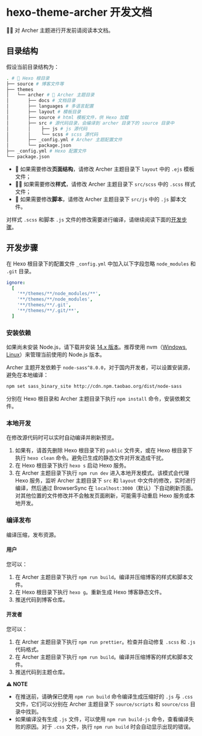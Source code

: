 # hexo-theme-archer 开发文档

🧑‍🔧 对 Archer 主题进行开发前请阅读本文档。

## 目录结构

假设当前目录结构为：

```bash
. # 📄 Hexo 根目录
├── source # 博客文件等
├── themes
│   └── archer # 🎨 Archer 主题目录
│       ├── docs # 文档目录
│       ├── languages # 多语言配置
│       ├── layout # 模板目录
│       ├── source # html 模板文件，供 Hexo 加载
│       ├── src # 源代码目录，会编译到 archer 目录下的 source 目录中
│       │    ├── js # js 源代码
│       │    └── scss # scss 源代码
│       ├── _config.yml # Archer 主题配置文件
│       └── package.json
├── _config.yml # Hexo 配置文件
└── package.json
```

- 📖 如果需要修改**页面结构**，请修改 Archer 主题目录下 `layout` 中的 `.ejs` 模板文件；
- 🧑‍🎨 如果需要修改**样式**，请修改 Archer 主题目录下 `src/scss` 中的 `.scss` 样式文件；
- 🧬 如果需要修改**脚本**，请修改 Archer 主题目录下 `src/js` 中的 `.js` 脚本文件。

对样式 `.scss` 和脚本 `.js` 文件的修改需要进行编译，请继续阅读下面的[开发步骤](#开发步骤)。

## 开发步骤

在 Hexo 根目录下的配置文件 `_config.yml` 中加入以下字段忽略 `node_modules` 和 `.git` 目录。

```yaml
ignore:
  [
    '**/themes/**/node_modules/**',
    '**/themes/**/node_modules',
    '**/themes/**/.git',
    '**/themes/**/.git/**',
  ]
```

### 安装依赖

如果尚未安装 Node.js，请下载并安装 [14.x 版本](https://nodejs.org/dist/latest-v14.x/)。推荐使用 nvm（[Windows](https://github.com/coreybutler/nvm-windows), [Linux](https://github.com/nvm-sh/nvm)）来管理当前使用的 Node.js 版本。

Archer 主题开发依赖于 `node-sass^8.0.0`，对于国内开发者，可以设置安装源，避免在本地编译：

```bash
npm set sass_binary_site http://cdn.npm.taobao.org/dist/node-sass
```

分别在 Hexo 根目录和 Archer 主题目录下执行 `npm install` 命令，安装依赖文件。

### 本地开发

在修改源代码时可以实时自动编译并刷新预览。

1. 如果有，请首先删除 Hexo 根目录下的 `public` 文件夹，或在 Hexo 根目录下执行 `hexo clean` 命令。避免已生成的静态文件对开发造成干扰。
2. 在 Hexo 根目录下执行 `hexo s` 启动 Hexo 服务。
3. 在 Archer 主题目录下执行 `npm run dev` 进入本地开发模式。该模式会代理 Hexo 服务，监听 Archer 主题目录下 `src` 和 `layout` 中文件的修改，实时进行编译，然后通过 BrowserSync 在 `localhost:3000`（默认）下自动刷新页面。对其他位置的文件修改并不会触发页面刷新，可能需手动重启 Hexo 服务或本地开发。

### 编译发布

编译压缩，发布资源。

#### 用户

您可以：

1. 在 Archer 主题目录下执行 `npm run build`。编译并压缩博客的样式和脚本文件。
2. 在 Hexo 根目录下执行 `hexo g`。重新生成 Hexo 博客静态文件。
3. 推送代码到博客仓库。

#### 开发者

您可以：

1. 在 Archer 主题目录下执行 `npm run prettier`。检查并自动修复 `.scss` 和 `.js` 代码格式。
2. 在 Archer 主题目录下执行 `npm run build`。编译并压缩博客的样式和脚本文件。
3. 推送代码到主题仓库。

**⚠ NOTE**

- 在推送前，请确保已使用 `npm run build` 命令编译生成压缩好的 `.js` 与 `.css` 文件，它们可以分别在 Archer 主题目录下 `source/scripts` 和 `source/css` 目录中找到。
- 如果编译没有生成 `.js` 文件，可以使用 `npm run build-js` 命令，查看编译失败的原因。对于 `.css` 文件，执行 `npm run build` 时会自动显示出现的错误。
